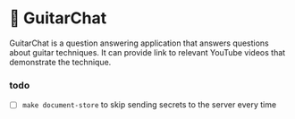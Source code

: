 # 🎸 GuitarChat

GuitarChat is a question answering application that answers questions about guitar techniques. It can provide link to relevant YouTube videos that demonstrate the technique.

### todo
- [ ] `make document-store` to skip sending secrets to the server every time
